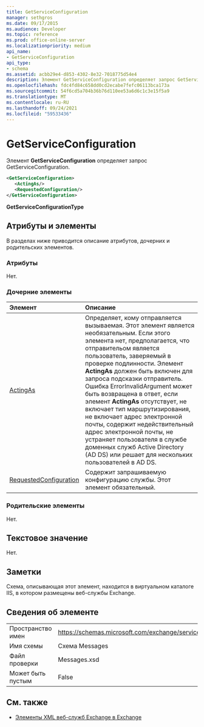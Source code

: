```yaml
---
title: GetServiceConfiguration
manager: sethgros
ms.date: 09/17/2015
ms.audience: Developer
ms.topic: reference
ms.prod: office-online-server
ms.localizationpriority: medium
api_name:
- GetServiceConfiguration
api_type:
- schema
ms.assetid: acbb29e4-d853-4302-8e32-7018775d54e4
description: Элемент GetServiceConfiguration определяет запрос GetServiceConfiguration.
ms.openlocfilehash: fdc4fd84c658dd0cd2ecabe7fefc06113bca173a
ms.sourcegitcommit: 54f6cd5a704b36b76d110ee53a6d6c1c3e15f5a9
ms.translationtype: MT
ms.contentlocale: ru-RU
ms.lasthandoff: 09/24/2021
ms.locfileid: "59533436"
---
```

# <a name="getserviceconfiguration"></a>GetServiceConfiguration

Элемент **GetServiceConfiguration** определяет запрос GetServiceConfiguration. 
  
```XML
<GetServiceConfiguration>
   <ActingAs/>
   <RequestedConfiguration/>
</GetServiceConfiguration>
```

 **GetServiceConfigurationType**
## <a name="attributes-and-elements"></a>Атрибуты и элементы

В разделах ниже приводится описание атрибутов, дочерних и родительских элементов.
  
### <a name="attributes"></a>Атрибуты

Нет.
  
### <a name="child-elements"></a>Дочерние элементы

|**Элемент**|**Описание**|
|:-----|:-----|
|[ActingAs](actingas.md) <br/> |Определяет, кому отправляется вызываемая. Этот элемент является необязательным. Если этого элемента нет, предполагается, что отправительом является пользователь, заверяемый в проверке подлинности. Элемент **ActingAs** должен быть включен для запроса подсказки отправитель. Ошибка ErrorInvalidArgument может быть возвращена в ответ, если элемент **ActingAs** отсутствует, не включает тип маршрутизирования, не включает адрес электронной почты, содержит недействительный адрес электронной почты, не устраняет пользователя в службе доменных служб Active Directory (AD DS) или решает для нескольких пользователей в AD DS.  <br/> |
|[RequestedConfiguration](requestedconfiguration.md) <br/> |Содержит запрашиваемую конфигурацию службы. Этот элемент обязательный.  <br/> |
   
### <a name="parent-elements"></a>Родительские элементы

Нет.
  
## <a name="text-value"></a>Текстовое значение

Нет.
  
## <a name="remarks"></a>Заметки

Схема, описывающая этот элемент, находится в виртуальном каталоге IIS, в котором размещены веб-службы Exchange.
  
## <a name="element-information"></a>Сведения об элементе

|||
|:-----|:-----|
|Пространство имен  <br/> |https://schemas.microsoft.com/exchange/services/2006/messages  <br/> |
|Имя схемы  <br/> |Схема Messages  <br/> |
|Файл проверки  <br/> |Messages.xsd  <br/> |
|Может быть пустым  <br/> |False  <br/> |
   
## <a name="see-also"></a>См. также



- [Элементы XML веб-служб Exchange в Exchange](ews-xml-elements-in-exchange.md)

